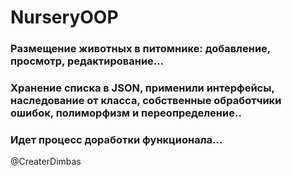 # NurseryOOP
### Размещение животных в питомнике: добавление, просмотр, редактирование...
### Хранение списка в JSON, применили интерфейсы, наследование от класса, собственные обработчики ошибок, полиморфизм и переопределение..
### Идет процесс доработки функционала...
@CreaterDimbas
